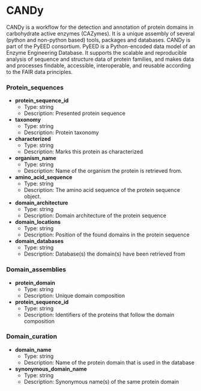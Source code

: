 # CANDy 

CANDy is a workflow for the detection and annotation of protein domains in carbohydrate active enzymes (CAZymes). It is a unique assembly of several (python and non-python based) tools, packages and databases. CANDy is part of the PyEED consortium. PyEED is a Python-encoded data model of an Enzyme Engineering Database. It supports the scalable and reproducible analysis of sequence and structure data of protein families, and makes data and processes findable, accessible, interoperable, and reusable according to the FAIR data principles.

### Protein_sequences

- __protein_sequence_id__
  - Type: string
  - Description: Presented protein sequence
- __taxonomy__
  - Type: string
  - Description: Protein taxonomy
- __characterized__
  - Type: string
  - Description: Marks this protein as characterized
- __organism_name__
  - Type: string
  - Description: Name of the organism the protein is retrieved from.
- __amino_acid_sequence__
  - Type: string
  - Description: The amino acid sequence of the protein sequence object.
- __domain_architecture__
  - Type: string
  - Description: Domain architecture of the protein sequence
- __domain_locations__
  - Type: string
  - Description: Position of the found domains in the protein sequence
- __domain_databases__
  - Type: string
  - Description: Database(s) the domain(s) have been retrieved from

### Domain_assemblies 

- __protein_domain__
  - Type: string
  - Description: Unique domain composition
- __protein_sequence_id__
  - Type: string
  - Description: Identifiers of the proteins that follow the domain composition

### Domain_curation

- __domain_name__
  - Type: string
  - Description: Name of the protein domain that is used in the database
- __synonymous_domain_name__
  - Type: string
  - Description: Synonymous name(s) of the same protein domain





